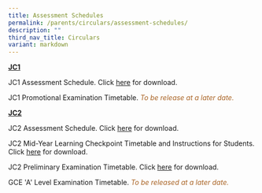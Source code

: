 ```yaml
---
title: Assessment Schedules
permalink: /parents/circulars/assessment-schedules/
description: ""
third_nav_title: Circulars
variant: markdown
---
```

**<u>JC1</u>**

JC1 Assessment Schedule. Click&nbsp;<a target="_blank" href="/files/Assessment/2025_jc1_assessment_schedule.pdf">here</a>&nbsp;for download.

[<em>To be released at a later date.</em>]:#

JC1 Promotional Examination Timetable. <font color="#A96324"><em>To be release at a later date.</em></font>

[Click&nbsp;<a target="_blank" href="/files/Assessment/2024_jc1_promotional_exam_schedule.pdf">here</a>&nbsp;for download.]:#

**<u>JC2</u>**

JC2 Assessment Schedule. Click&nbsp;<a target="_blank" href="/files/Assessment/jc2_ass_schedule_updated_10_feb.pdf">here</a>&nbsp;for download.

[<font color="#A96324"><em>To be release at a later date.</em></font>]:#



JC2 Mid-Year Learning Checkpoint Timetable and Instructions for Students. Click&nbsp;<a target="_blank" href="/files/Assessment/2025_jc2_mylcp__timetable.pdf">here</a>&nbsp;for download.

[<font color="#A96324"><em>To be released at a later date.</em></font>]:#


  
JC2 Preliminary Examination Timetable. Click&nbsp;<a target="_blank" href="/files/Assessment/2025_preliminary_examination_timetable.pdf">here</a>&nbsp;for download.

[<font color="#A96324"><em>To be released at a later date.</em></font>]:#

[Click&nbsp;<a target="_blank" href="/files/Assessment/2024_jc2_prelim_exam_timetable.pdf">here</a>&nbsp;for download.]:#


GCE 'A' Level Examination Timetable. <font color="#A96324"><em>To be released at a later date.</em></font>

[<font color="#A96324"><em>To be released at a later date.</em></font>]:#